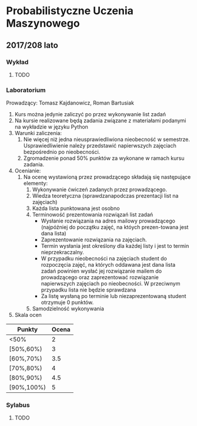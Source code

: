 # Probabilistyczne Uczenia Maszynowego
## 2017/208 lato

### Wykład

1.  TODO

### Laboratorium

Prowadzący: Tomasz Kajdanowicz, Roman Bartusiak

1.  Kurs można jedynie zaliczyć po przez wykonywanie list zadań
2.  Na  kursie  realizowane  będą  zadania  związane  z  materiałami  podanymi  na  wykładzie  w języku Python
3.  Warunki zaliczenia: 
    1.  Nie więcej niż jedna nieusprawiedliwiona nieobecność w semestrze. Usprawiedliwienie należy przedstawić napierwszych zajęciach bezpośrednio po nieobecności.
    2.  Zgromadzenie ponad 50% punktów za wykonane w ramach kursu zadania.
4.  Ocenianie:
    1.  Na ocenę wystawioną przez prowadzącego składają się następujące elementy:
        1.  Wykonywanie ćwiczeń zadanych przez prowadzącego.
        2.  Wiedza teoretyczna (sprawdzanapodczas prezentacji list na zajęciach)
        3.  Każda lista punktowana jest osobno 
        4.  Terminowość prezentowania rozwiązań list zadań
            -  Wysłanie rozwiązania na adres mailowy prowadzącego (najpóźniej do początku zajęć, na któych prezen-towana jest dana lista)
            -  Zaprezentowanie rozwiązania na zajęciach.
            -  Termin wysłania jest określony dla każdej listy i jest to termin nieprzekraczalny.
            -  W przypadku  nieobecności  na  zajęciach  student  do  rozpoczęcia  zajęć,  na  których  oddawana  jest  dana lista zadań powinien wysłać jej rozwiązanie mailem do prowadzącego oraz zaprezentować rozwiązanie napierwszych zajęciach po nieobecności. W przeciwnym przypadku lista nie będzie sprawdzana
            -  Za listę wysłaną po terminie lub niezaprezentowaną student otrzymuje 0 punktów.
     	2.  Samodzielność wykonywania
5.  Skala ocen

| Punkty | Ocena |  
| ------ | ----- |  
| <50%   |     2 |  
| [50%,60%) |     3 |  
| [60%,70%) |     3.5 |  
| [70%,80%) |     4 |  
| [80%,90%) |     4.5 |  
| [90%,100%) |     5 |  



### Sylabus

1.  TODO

